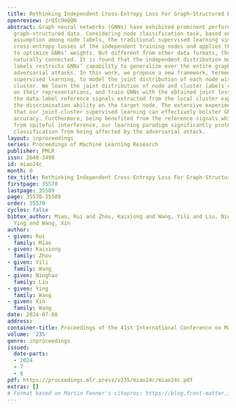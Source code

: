 ```yaml
---
title: Rethinking Independent Cross-Entropy Loss For Graph-Structured Data
openreview: zrQIc9mQQN
abstract: Graph neural networks (GNNs) have exhibited prominent performance in learning
  graph-structured data. Considering node classification task, based on the i.i.d
  assumption among node labels, the traditional supervised learning simply sums up
  cross-entropy losses of the independent training nodes and applies the average loss
  to optimize GNNs’ weights. But different from other data formats, the nodes are
  naturally connected. It is found that the independent distribution modeling of node
  labels restricts GNNs’ capability to generalize over the entire graph and defend
  adversarial attacks. In this work, we propose a new framework, termed joint-cluster
  supervised learning, to model the joint distribution of each node with its corresponding
  cluster. We learn the joint distribution of node and cluster labels conditioned
  on their representations, and train GNNs with the obtained joint loss. In this way,
  the data-label reference signals extracted from the local cluster explicitly strengthen
  the discrimination ability on the target node. The extensive experiments demonstrate
  that our joint-cluster supervised learning can effectively bolster GNNs’ node classification
  accuracy. Furthermore, being benefited from the reference signals which may be free
  from spiteful interference, our learning paradigm significantly protects the node
  classification from being affected by the adversarial attack.
layout: inproceedings
series: Proceedings of Machine Learning Research
publisher: PMLR
issn: 2640-3498
id: miao24c
month: 0
tex_title: Rethinking Independent Cross-Entropy Loss For Graph-Structured Data
firstpage: 35570
lastpage: 35589
page: 35570-35589
order: 35570
cycles: false
bibtex_author: Miao, Rui and Zhou, Kaixiong and Wang, Yili and Liu, Ninghao and Wang,
  Ying and Wang, Xin
author:
- given: Rui
  family: Miao
- given: Kaixiong
  family: Zhou
- given: Yili
  family: Wang
- given: Ninghao
  family: Liu
- given: Ying
  family: Wang
- given: Xin
  family: Wang
date: 2024-07-08
address:
container-title: Proceedings of the 41st International Conference on Machine Learning
volume: '235'
genre: inproceedings
issued:
  date-parts:
  - 2024
  - 7
  - 8
pdf: https://proceedings.mlr.press/v235/miao24c/miao24c.pdf
extras: []
# Format based on Martin Fenner's citeproc: https://blog.front-matter.io/posts/citeproc-yaml-for-bibliographies/
---
```


